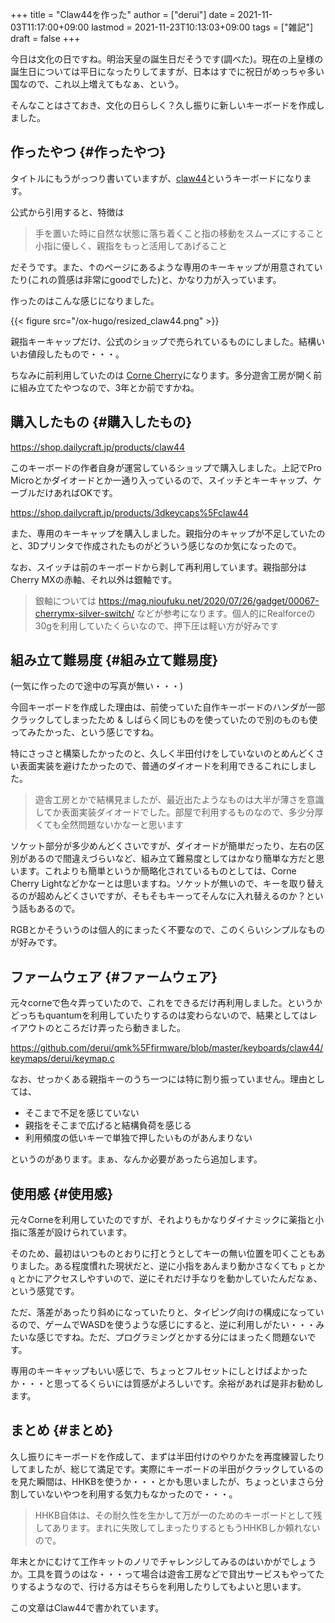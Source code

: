 +++
title = "Claw44を作った"
author = ["derui"]
date = 2021-11-03T11:17:00+09:00
lastmod = 2021-11-23T10:13:03+09:00
tags = ["雑記"]
draft = false
+++

今日は文化の日ですね。明治天皇の誕生日だそうです(調べた)。現在の上皇様の誕生日については平日になったりしてますが、日本はすでに祝日がめっちゃ多い国なので、これ以上増えてもなぁ、という。

そんなことはさておき、文化の日らしく？久し振りに新しいキーボードを作成しました。

<!--more-->


## 作ったやつ {#作ったやつ}

タイトルにもうがっつり書いていますが、[claw44](https://kbd.dailycraft.jp/claw44/whatis/)というキーボードになります。

公式から引用すると、特徴は

> 手を置いた時に自然な状態に落ち着くこと指の移動をスムーズにすること小指に優しく、親指をもっと活用してあげること

だそうです。また、↑のページにあるような専用のキーキャップが用意されていたり(これの質感は非常にgoodでした)と、かなり力が入っています。

作ったのはこんな感じになりました。

{{< figure src="/ox-hugo/resized_claw44.png" >}}

親指キーキャップだけ、公式のショップで売られているものにしました。結構いいお値段したもので・・・。

ちなみに前利用していたのは [Corne Cherry](https://shop.yushakobo.jp/collections/keyboard/products/corne-cherry-v3)になります。多分遊舎工房が開く前に組み立てたやつなので、3年とか前ですかね。


## 購入したもの {#購入したもの}

<https://shop.dailycraft.jp/products/claw44>

このキーボードの作者自身が運営しているショップで購入しました。上記でPro Microとかダイオードとか一通り入っているので、スイッチとキーキャップ、ケーブルだけあればOKです。

<https://shop.dailycraft.jp/products/3dkeycaps%5Fclaw44>

また、専用のキーキャップを購入しました。親指分のキャップが不足していたのと、3Dプリンタで作成されたものがどういう感じなのか気になったので。

なお、スイッチは前のキーボードから剥して再利用しています。親指部分はCherry MXの赤軸、それ以外は銀軸です。

> 銀軸については <https://mag.nioufuku.net/2020/07/26/gadget/00067-cherrymx-silver-switch/> などが参考になります。個人的にRealforceの30gを利用していたくらいなので、押下圧は軽い方が好みです


## 組み立て難易度 {#組み立て難易度}

(一気に作ったので途中の写真が無い・・・)

今回キーボードを作成した理由は、前使っていた自作キーボードのハンダが一部クラックしてしまったため & しばらく同じものを使っていたので別のものも使ってみたかった、という感じですね。

特にさっさと構築したかったのと、久しく半田付けをしていないのとめんどくさい表面実装を避けたかったので、普通のダイオードを利用できるこれにしました。

> 遊舎工房とかで結構見ましたが、最近出たようなものは大半が薄さを意識してか表面実装ダイオードでした。部屋で利用するものなので、多少分厚くても全然問題ないかなーと思います

ソケット部分が多少めんどくさいですが、ダイオードが簡単だったり、左右の区別があるので間違えづらいなど、組み立て難易度としてはかなり簡単な方だと思います。これよりも簡単というか簡略化されているものとしては、Corne Cherry Lightなどかなーとは思いますね。ソケットが無いので、キーを取り替えるのが超めんどくさいですが、そもそもキーってそんなに入れ替えるのか？という話もあるので。

RGBとかそういうのは個人的にまったく不要なので、このくらいシンプルなものが好みです。


## ファームウェア {#ファームウェア}

元々corneで色々弄っていたので、これをできるだけ再利用しました。というかどっちもquantumを利用していたりするのは変わらないので、結果としてはレイアウトのところだけ弄ったら動きました。

<https://github.com/derui/qmk%5Ffirmware/blob/master/keyboards/claw44/keymaps/derui/keymap.c>

なお、せっかくある親指キーのうち一つには特に割り振っていません。理由としては、

-   そこまで不足を感じていない
-   親指をそこまで広げると結構負荷を感じる
-   利用頻度の低いキーで単独で押したいものがあんまりない

というのがあります。まぁ、なんか必要があったら追加します。


## 使用感 {#使用感}

元々Corneを利用していたのですが、それよりもかなりダイナミックに薬指と小指に落差が設けられています。

そのため、最初はいつものとおりに打とうとしてキーの無い位置を叩くこともありました。ある程度慣れた現状だと、逆に小指をあんまり動かさなくても `p` とか `q` とかにアクセスしやすいので、逆にそれだけ手なりを動かしていたんだなぁ、という感覚です。

ただ、落差があったり斜めになっていたりと、タイピング向けの構成になっているので、ゲームでWASDを使うような感じにすると、逆に利用しがたい・・・みたいな感じですね。ただ、プログラミングとかする分にはまったく問題ないです。

専用のキーキャップもいい感じで、ちょっとフルセットにしとけばよかったか・・・と思ってるくらいには質感がよろしいです。余裕があれば是非お勧めします。


## まとめ {#まとめ}

久し振りにキーボードを作成して、まずは半田付けのやりかたを再度練習したりしてましたが、総じて満足です。実際にキーボードの半田がクラックしているのを見た瞬間は、HHKBを使うか・・・とかも思いましたが、ちょっといまさら分割していないやつを利用する気力もなかったので・・・。

> HHKB自体は、その耐久性を生かして万が一のためのキーボードとして残してあります。まれに失敗してしまったりするともうHHKBしか頼れないので。

年末とかにむけて工作キットのノリでチャレンジしてみるのはいかがでしょうか。工具を買うのはな・・・って場合は遊舎工房などで貸出サービスもやってたりするようなので、行ける方はそちらを利用したりしてもよいと思います。

この文章はClaw44で書かれています。
